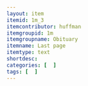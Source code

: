 ```yaml
---
layout: item
itemid: 1m_3
itemcontributor: huffman
itemgroupid: 1m
itemgroupname: Obituary
itemname: Last page
itemtype: text
shortdesc: 
categories: [  ]
tags: [  ]
---
```







